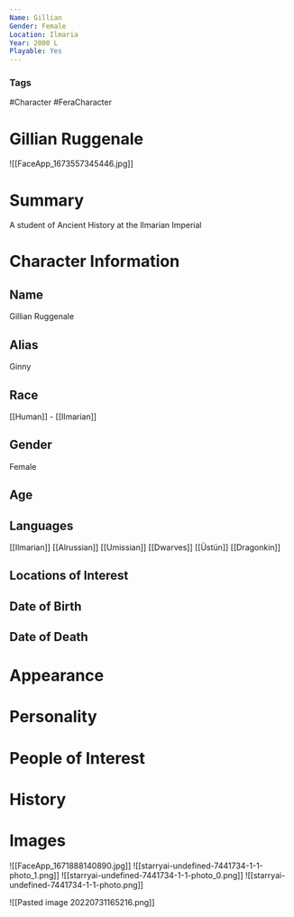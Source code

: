 ```yaml
---
Name: Gillian
Gender: Female
Location: Ilmaria
Year: 2000 L
Playable: Yes
---
```


### Tags
#Character #FeraCharacter 

# Gillian Ruggenale
![[FaceApp_1673557345446.jpg]]
# Summary
A student of Ancient History at the Ilmarian Imperial 

# Character Information

## Name
Gillian Ruggenale

## Alias
Ginny

## Race
[[Human]] - [[Ilmarian]]

## Gender
Female

## Age

## Languages
[[Ilmarian]]
[[Alrussian]]
[[Umissian]]
[[Dwarves]]
[[Üstün]]
[[Dragonkin]]

## Locations of Interest

## Date of Birth

## Date of Death

# Appearance

# Personality

# People of Interest

# History

# Images
![[FaceApp_1671888140890.jpg]]
![[starryai-undefined-7441734-1-1-photo_1.png]]
![[starryai-undefined-7441734-1-1-photo_0.png]]
![[starryai-undefined-7441734-1-1-photo.png]]


![[Pasted image 20220731165216.png]]